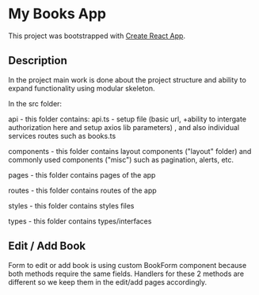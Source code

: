 # My Books App

This project was bootstrapped with [Create React App](https://github.com/facebook/create-react-app).

## Description

In the project main work is done about the project structure and ability to expand functionality using modular skeleton.

In the src folder:

api - this folder contains: api.ts - setup file  (basic url, +ability to intergate authorization here and setup axios lib parameters) , and also individual services routes such as books.ts

components - this folder contains layout components ("layout" folder) and commonly used components ("misc") such as pagination, alerts, etc.

pages - this folder contains pages of the app

routes - this folder contains routes of the app

styles - this folder contains styles files

types - this folder contains types/interfaces



## Edit / Add Book

Form to edit or add book is using custom BookForm component because both methods require the same fields.
Handlers for these 2 methods are different so we keep them in the edit/add pages accordingly.
